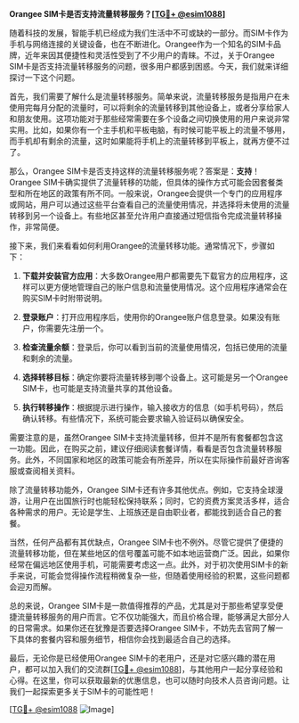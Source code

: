 **Orangee SIM卡是否支持流量转移服务？[[TG💪+ @esim1088](https://t.me/s/esim1088)]**

随着科技的发展，智能手机已经成为我们生活中不可或缺的一部分。而SIM卡作为手机与网络连接的关键设备，也在不断进化。Orangee作为一个知名的SIM卡品牌，近年来因其便捷性和灵活性受到了不少用户的青睐。不过，关于Orangee SIM卡是否支持流量转移服务的问题，很多用户都感到困惑。今天，我们就来详细探讨一下这个问题。

首先，我们需要了解什么是流量转移服务。简单来说，流量转移服务是指用户在未使用完每月分配的流量时，可以将剩余的流量转移到其他设备上，或者分享给家人和朋友使用。这项功能对于那些经常需要在多个设备之间切换使用的用户来说非常实用。比如，如果你有一个主手机和平板电脑，有时候可能平板上的流量不够用，而手机却有剩余的流量，这时如果能将手机上的流量转移到平板上，就再方便不过了。

那么，Orangee SIM卡是否支持这样的流量转移服务呢？答案是：**支持**！Orangee SIM卡确实提供了流量转移的功能，但具体的操作方式可能会因套餐类型和所在地区的政策有所不同。一般来说，Orangee会提供一个专门的应用程序或网站，用户可以通过这些平台查看自己的流量使用情况，并选择将未使用的流量转移到另一个设备上。有些地区甚至允许用户直接通过短信指令完成流量转移操作，非常简便。

接下来，我们来看看如何利用Orangee的流量转移功能。通常情况下，步骤如下：

1. **下载并安装官方应用**：大多数Orangee用户都需要先下载官方的应用程序，这样可以更方便地管理自己的账户信息和流量使用情况。这个应用程序通常会在购买SIM卡时附带说明。

2. **登录账户**：打开应用程序后，使用你的Orangee账户信息登录。如果没有账户，你需要先注册一个。

3. **检查流量余额**：登录后，你可以看到当前的流量使用情况，包括已使用的流量和剩余的流量。

4. **选择转移目标**：确定你要将流量转移到哪个设备上。这可能是另一个Orangee SIM卡，也可能是支持流量共享的其他设备。

5. **执行转移操作**：根据提示进行操作，输入接收方的信息（如手机号码），然后确认转移。有些情况下，系统可能会要求输入验证码以确保安全。

需要注意的是，虽然Orangee SIM卡支持流量转移，但并不是所有套餐都包含这一功能。因此，在购买之前，建议仔细阅读套餐详情，看看是否包含流量转移服务。此外，不同国家和地区的政策可能会有所差异，所以在实际操作前最好咨询客服或查阅相关资料。

除了流量转移功能外，Orangee SIM卡还有许多其他优点。例如，它支持全球漫游，让用户在出国旅行时也能轻松保持联系；同时，它的资费方案灵活多样，适合各种需求的用户。无论是学生、上班族还是自由职业者，都能找到适合自己的套餐。

当然，任何产品都有其优缺点，Orangee SIM卡也不例外。尽管它提供了便捷的流量转移功能，但在某些地区的信号覆盖可能不如本地运营商广泛。因此，如果你经常在偏远地区使用手机，可能需要考虑这一点。此外，对于初次使用SIM卡的新手来说，可能会觉得操作流程稍微复杂一些，但随着使用经验的积累，这些问题都会迎刃而解。

总的来说，Orangee SIM卡是一款值得推荐的产品，尤其是对于那些希望享受便捷流量转移服务的用户而言。它不仅功能强大，而且价格合理，能够满足大部分人的日常需求。如果你还在犹豫是否要选择Orangee SIM卡，不妨先去官网了解一下具体的套餐内容和服务细节，相信你会找到最适合自己的选择。

最后，无论你是已经使用Orangee SIM卡的老用户，还是对它感兴趣的潜在用户，都可以加入我们的交流群[[TG💪+ @esim1088](https://t.me/s/esim1088)]，与其他用户一起分享经验和心得。在这里，你可以获取最新的优惠信息，也可以随时向技术人员咨询问题。让我们一起探索更多关于SIM卡的可能性吧！

[[TG💪+ @esim1088](https://t.me/s/esim1088) ![Image](https://i.postimg.cc/4NQfJmqS/Snipaste-2025-05-13-00-14-12.png)]